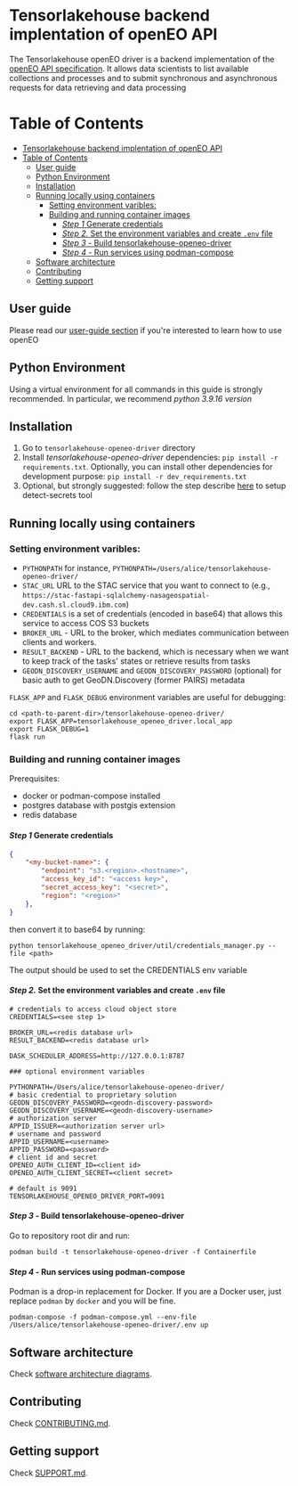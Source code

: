 # Tensorlakehouse backend implentation of openEO API

The Tensorlakehouse openEO driver is a backend implementation of the [openEO API specification](https://openeo.org/documentation/1.0/developers/api/reference.html). It allows data scientists to list available collections and processes and to submit synchronous and asynchronous requests for data retrieving and data processing

# Table of Contents
- [Tensorlakehouse backend implentation of openEO API](#tensorlakehouse-backend-implentation-of-openeo-api)
- [Table of Contents](#table-of-contents)
  - [User guide](#user-guide)
  - [Python Environment](#python-environment)
  - [Installation](#installation)
  - [Running locally using containers](#running-locally-using-containers)
    - [Setting environment varibles:](#setting-environment-varibles)
    - [Building and running container images](#building-and-running-container-images)
      - [*Step 1* Generate credentials](#step-1-generate-credentials)
      - [*Step 2.* Set the environment variables and create  `.env` file](#step-2-set-the-environment-variables-and-create--env-file)
      - [*Step 3* - Build tensorlakehouse-openeo-driver](#step-3---build-tensorlakehouse-openeo-driver)
      - [*Step 4* - Run services using podman-compose](#step-4---run-services-using-podman-compose)
  - [Software architecture](#software-architecture)
  - [Contributing](#contributing)
  - [Getting support](#getting-support)

## User guide

Please read our [user-guide section](./docs/userguide.md) if you're interested to learn how to use openEO

## Python Environment

Using a virtual environment for all commands in this guide is strongly recommended. In particular, we recommend *python 3.9.16 version*

## Installation

1. Go to `tensorlakehouse-openeo-driver` directory
2. Install *tensorlakehouse-openeo-driver* dependencies: `pip install -r requirements.txt`. Optionally, you can install other dependencies for development purpose: `pip install -r dev_requirements.txt`
3. Optional, but strongly suggested: follow the step describe [here](https://github.com/ibm/detect-secrets) to setup detect-secrets tool

## Running locally using containers

### Setting environment varibles:

 - `PYTHONPATH` for instance, `PYTHONPATH=/Users/alice/tensorlakehouse-openeo-driver/`
 - `STAC_URL` URL to the STAC service that you want to connect to (e.g., `https://stac-fastapi-sqlalchemy-nasageospatial-dev.cash.sl.cloud9.ibm.com`)
 - `CREDENTIALS` is a set of credentials (encoded in base64) that allows this service to access COS S3 buckets
 - `BROKER_URL` - URL to the broker, which mediates communication between clients and workers.
 - `RESULT_BACKEND` - URL to the backend, which is necessary when we want to keep track of the tasks' states or retrieve results from tasks
 - `GEODN_DISCOVERY_USERNAME` and `GEODN_DISCOVERY_PASSWORD` (optional) for basic auth to get GeoDN.Discovery (former PAIRS) metadata

`FLASK_APP` and `FLASK_DEBUG` environment variables are useful for debugging:

```shell
cd <path-to-parent-dir>/tensorlakehouse-openeo-driver/
export FLASK_APP=tensorlakehouse_openeo_driver.local_app
export FLASK_DEBUG=1
flask run
```

### Building and running container images

Prerequisites: 
- docker or podman-compose installed
- postgres database with postgis extension 
- redis database


#### *Step 1* Generate credentials

```json
{
    "<my-bucket-name>": {
        "endpoint": "s3.<region>.<hostname>",
        "access_key_id": "<access key>",
        "secret_access_key": "<secret>",
        "region": "<region>"
    },
}
```
then convert it to base64 by running:
```shell
python tensorlakehouse_openeo_driver/util/credentials_manager.py --file <path>
```
The output should be used to set the CREDENTIALS env variable

#### *Step 2.* Set the environment variables and create  `.env` file
```
# credentials to access cloud object store 
CREDENTIALS=<see step 1>

BROKER_URL=<redis database url>
RESULT_BACKEND=<redis database url>

DASK_SCHEDULER_ADDRESS=http://127.0.0.1:8787

### optional environment variables

PYTHONPATH=/Users/alice/tensorlakehouse-openeo-driver/
# basic credential to proprietary solution
GEODN_DISCOVERY_PASSWORD=<geodn-discovery-password>
GEODN_DISCOVERY_USERNAME=<geodn-discovery-username>
# authorization server
APPID_ISSUER=<authorization server url>
# username and password
APPID_USERNAME=<username>
APPID_PASSWORD=<password>
# client id and secret
OPENEO_AUTH_CLIENT_ID=<client id>
OPENEO_AUTH_CLIENT_SECRET=<client secret>

# default is 9091
TENSORLAKEHOUSE_OPENEO_DRIVER_PORT=9091

```

#### *Step 3* - Build tensorlakehouse-openeo-driver

Go to repository root dir and run:
```shell
podman build -t tensorlakehouse-openeo-driver -f Containerfile
```


#### *Step 4* - Run services using podman-compose

Podman is a drop-in replacement for Docker. If you are a Docker user, just replace `podman` by `docker` and you will be fine. 

```shell
podman-compose -f podman-compose.yml --env-file /Users/alice/tensorlakehouse-openeo-driver/.env up
```

## Software architecture

Check [software architecture diagrams](./docs/software-arch.md).

## Contributing

Check [CONTRIBUTING.md](.github/CONTRIBUTING.md).

## Getting support

Check [SUPPORT.md](.github/SUPPORT.md).


